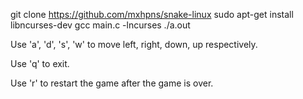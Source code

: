 git clone https://github.com/mxhpns/snake-linux
sudo apt-get install libncurses-dev
gcc main.c -lncurses
./a.out


Use 'a', 'd', 's', 'w' to move left, right, down, up respectively.

Use 'q' to exit.

Use 'r' to restart the game after the game is over.
